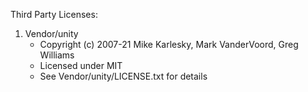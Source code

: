 Third Party Licenses:

1. Vendor/unity
   * Copyright (c) <year> 2007-21 Mike Karlesky, Mark VanderVoord, Greg Williams
   * Licensed under MIT
   * See Vendor/unity/LICENSE.txt for details